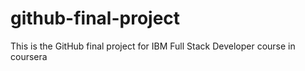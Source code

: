 # github-final-project
This is the GitHub final project for IBM Full Stack Developer course in coursera 

